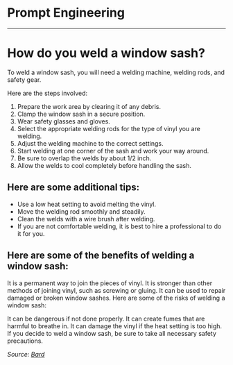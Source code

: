 # Prompt Engineering

<hr>

<h1>
  How do you weld a window sash?
</h1>

To weld a window sash, you will need a welding machine, welding rods, and safety gear.

Here are the steps involved:

1. Prepare the work area by clearing it of any debris.
2. Clamp the window sash in a secure position.
3. Wear safety glasses and gloves.
4. Select the appropriate welding rods for the type of vinyl you are welding.
5. Adjust the welding machine to the correct settings.
6. Start welding at one corner of the sash and work your way around.
7. Be sure to overlap the welds by about 1/2 inch.
10. Allow the welds to cool completely before handling the sash.


<h2>
Here are some additional tips: </h2>

* Use a low heat setting to avoid melting the vinyl.
* Move the welding rod smoothly and steadily.
* Clean the welds with a wire brush after welding.
* If you are not comfortable welding, it is best to hire a professional to do it for you.

<h2>
  Here are some of the benefits of welding a window sash:  </h2>

It is a permanent way to join the pieces of vinyl.
It is stronger than other methods of joining vinyl, such as screwing or gluing.
It can be used to repair damaged or broken window sashes.
Here are some of the risks of welding a window sash:

It can be dangerous if not done properly.
It can create fumes that are harmful to breathe in.
It can damage the vinyl if the heat setting is too high.
If you decide to weld a window sash, be sure to take all necessary safety precautions.


*Source: [Bard](https://bard.google.com/)*
